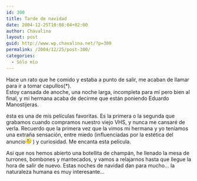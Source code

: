 ```yaml
---
id: 300
title: Tarde de navidad
date: 2004-12-25T10:08:04+02:00
author: Chavalina
layout: post
guid: http://www.wp.chavalina.net/?p=300
permalink: /2004/12/25/post-300/
categories:
  - Sólo mío
---
```

Hace un rato que he comido y estaba a punto de salir, me acaban de llamar para ir a tomar capullos(*).  
Estoy cansada de anoche, una noche larga, incompleta para mí pero bien al final, y mi hermana acaba de decirme que están poniendo Eduardo Manostijeras.

ésta es una de mis películas favoritas. Es la primera o la segunda que grabamos cuando compramos nuestro viejo VHS, y nunca me cansaré de verla. Recuerdo que la primera vez que la vimos mi hermana y yo teníamos una extraña sensación, entre miedo (influenciadas por la estética del anuncio![emo](/imagenes/emoticonos/sonrisa.gif) ) y curiosidad. Me encanta esta película.

Así que nos hemos abierto una botellita de champán, he llenado la mesa de turrones, bombones y mantecados, y vamos a relajarnos hasta que llegue la hora de salir de nuevo. Estas noches de navidad dan para mucho… la naturaleza humana es muy interesante…